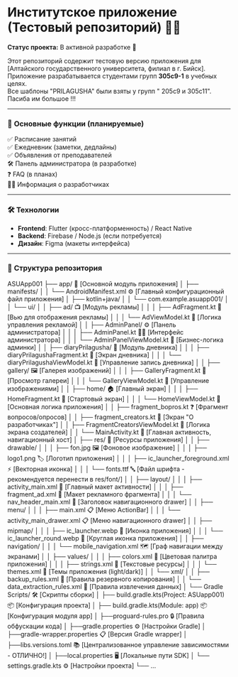 # Институтское приложение (Тестовый репозиторий) 🏫📱  

**Статус проекта:** В активной разработке 🚧  

Этот репозиторий содержит тестовую версию приложения для [Алтайского государственного университета, филиал в г. Бийск].  
Приложение разрабатывается студентами групп **305с9-1** в учебных целях.  
Все шаблоны "PRILAGUSHA" были взяты у групп " 205с9 и 305с11". Пасиба им большое !!! 

---

### 📌 **Основные функции (планируемые)**  
✅ Расписание занятий  
✅ Ежедневник (заметки, дедлайны)  
✅ Объявления от преподавателей  
🛠 Панель администратора (в разработке)  
❓ FAQ (в планах)  
👨‍💻 Информация о разработчиках  

---

### 🛠 **Технологии**  
- **Frontend**: Flutter (кросс-платформенность) / React Native  
- **Backend**: Firebase / Node.js (если потребуется)  
- **Дизайн**: Figma (макеты интерфейса)  

---

### 📂 **Структура репозитория**  

ASUApp001 
├── app/ 📱 [Основной модуль приложения] 
│   ├── manifests/ 
│   │   └── AndroidManifest.xml ⚙️ [Главный конфигурационный файл приложения] 
│   ├── kotlin+java/ 
│   │   └── com.example.asuapp001/ 
│   │       └── ui/ 
│   │           ├── ad/ 📺 [Модуль рекламы] 
│   │           │   ├── AdFragment.kt 👀 [Вью для отображения рекламы] 
│   │           │   └── AdViewModel.kt 🧠 [Логика управления рекламой] 
│   │           ├── AdminPanel/ ⚙️ [Панель администратора] 
│   │           │   ├── AdminPanel.kt 👨‍💼 [Интерфейс администратора] 
│   │           │   └── AdminPanelViewModel.kt 🧠 [Бизнес-логика админки] 
│   │           ├── diaryPrilagusha/ 📓 [Модуль дневника] 
│   │           │   ├── diaryPrilagushaFragment.kt 👀 [Экран дневника] 
│   │           │   └── diaryPrilagushaViewModel.kt 🧠 [Управление запись дневника] 
│   │           ├── gallery/ 🖼️ [Галерея изображений] 
│   │           │   ├── GalleryFragment.kt 👀 [Просмотр галереи] 
│   │           │   └── GalleryViewModel.kt 🧠 [Управление изображениями] 
│   │           ├── home/ 🏠 [Главный экран] 
│   │           │   ├── HomeFragment.kt 👀 [Стартовый экран] 
│   │           │   └── HomeViewModel.kt 🧠 [Основная логика приложения] 
│   │           ├── fragment_bopros.kt ❓ [Фрагмент вопросов/опросов] 
│   │           ├── fragment_creators.kt 👥 [Экран "О разработчиках"] 
│   │           ├── FragmentCreatorsViewModel.kt 🧠 [Логика экрана создателей] 
│   │           └── MainActivity.kt 🎯 [Главная активность, навигационный хост] 
│   ├── res/ 🎨 [Ресурсы приложения] 
│   │   ├── drawable/ 
│   │   │   ├── fon.jpg 🖼️ [Фоновое изображение] 
│   │   │   ├── logo1.png 🏷️ [Логотип приложения] 
│   │   │   ├── ic_launcher_foreground.xml ⚡ [Векторная иконка] 
│   │   │   └── fonts.ttf 🔤 [Файл шрифта - рекомендуется перенести в res/font/] 
│   │   ├── layout/ 
│   │   │   ├── activity_main.xml 🎨 [Главный макет активности] 
│   │   │   ├── fragment_ad.xml 🎨 [Макет рекламного фрагмента] 
│   │   │   └── nav_header_main.xml 🎨 [Заголовок навигационного drawer] 
│   │   ├── menu/ 
│   │   │   ├── main.xml 📋 [Меню ActionBar] 
│   │   │   └── activity_main_drawer.xml 📋 [Меню навигационного drawer] 
│   │   ├── mipmap/ 
│   │   │   ├── ic_launcher.webp 🎯 [Иконка приложения] 
│   │   │   └── ic_launcher_round.webp 🎯 [Круглая иконка приложения] 
│   │   ├── navigation/ 
│   │   │   └── mobile_navigation.xml 🗺️ [Граф навигации между экранами] 
│   │   ├── values/ 
│   │   │   ├── colors.xml 🎨 [Цветовая палитра приложения] 
│   │   │   ├── strings.xml 📝 [Текстовые ресурсы] 
│   │   │   └── themes.xml 🌙 [Темы приложения (light/dark)] 
│   │   └── xml/ 
│   │       ├── backup_rules.xml 💾 [Правила резервного копирования] 
│   │       └── data_extraction_rules.xml 💾 [Правила извлечения данных] 
│   └── Gradle Scripts/ 🛠️ [Скрипты сборки] 
│       ├── build.gradle.kts(Project: ASUapp001) 📦 [Конфигурация проекта] 
│       ├── build.gradle.kts(Module: app) 📦 [Конфигурация модуля app] 
│       ├──proguard-rules.pro 🔒 [Правила обфускации кода] 
│       ├──gradle.properties ⚙️ [Настройки Gradle] 
│       ├──gradle-wrapper.properties 📋 [Версия Gradle wrapper] 
│       ├──libs.versions.toml 📚 [Централизованное управление зависимостями - ОТЛИЧНО!] 
│       ├──local.properties 🖥️ [Локальные пути SDK] 
│       └── settings.gradle.kts ⚙️ [Настройки проекта] 
└── ... 
